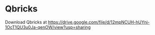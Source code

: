 # Qbricks
Download Qbricks at https://drive.google.com/file/d/12mpNCUH-hUYni-1OcT1QU3u0Ja-qenOW/view?usp=sharing

